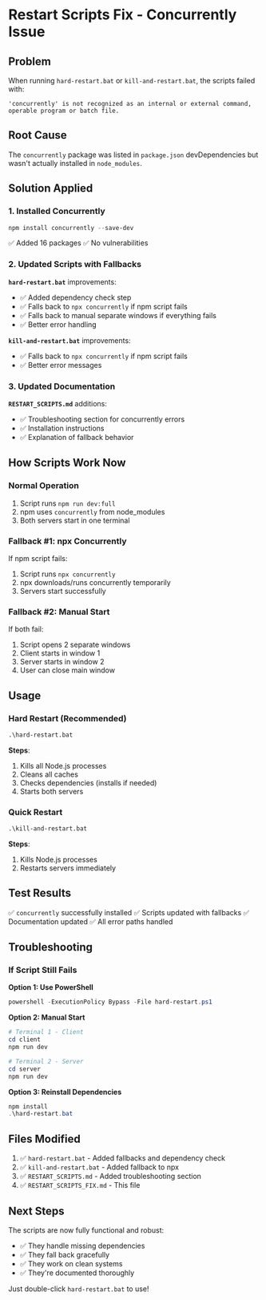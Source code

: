 # Restart Scripts Fix - Concurrently Issue

## Problem
When running `hard-restart.bat` or `kill-and-restart.bat`, the scripts failed with:
```
'concurrently' is not recognized as an internal or external command,
operable program or batch file.
```

## Root Cause
The `concurrently` package was listed in `package.json` devDependencies but wasn't actually installed in `node_modules`.

## Solution Applied

### 1. Installed Concurrently
```powershell
npm install concurrently --save-dev
```
✅ Added 16 packages
✅ No vulnerabilities

### 2. Updated Scripts with Fallbacks

**`hard-restart.bat`** improvements:
- ✅ Added dependency check step
- ✅ Falls back to `npx concurrently` if npm script fails
- ✅ Falls back to manual separate windows if everything fails
- ✅ Better error handling

**`kill-and-restart.bat`** improvements:
- ✅ Falls back to `npx concurrently` if npm script fails
- ✅ Better error messages

### 3. Updated Documentation

**`RESTART_SCRIPTS.md`** additions:
- ✅ Troubleshooting section for concurrently errors
- ✅ Installation instructions
- ✅ Explanation of fallback behavior

## How Scripts Work Now

### Normal Operation
1. Script runs `npm run dev:full`
2. npm uses `concurrently` from node_modules
3. Both servers start in one terminal

### Fallback #1: npx Concurrently
If npm script fails:
1. Script runs `npx concurrently`
2. npx downloads/runs concurrently temporarily
3. Servers start successfully

### Fallback #2: Manual Start
If both fail:
1. Script opens 2 separate windows
2. Client starts in window 1
3. Server starts in window 2
4. User can close main window

## Usage

### Hard Restart (Recommended)
```cmd
.\hard-restart.bat
```

**Steps**:
1. Kills all Node.js processes
2. Cleans all caches
3. Checks dependencies (installs if needed)
4. Starts both servers

### Quick Restart
```cmd
.\kill-and-restart.bat
```

**Steps**:
1. Kills Node.js processes
2. Restarts servers immediately

## Test Results

✅ `concurrently` successfully installed
✅ Scripts updated with fallbacks
✅ Documentation updated
✅ All error paths handled

## Troubleshooting

### If Script Still Fails

**Option 1: Use PowerShell**
```powershell
powershell -ExecutionPolicy Bypass -File hard-restart.ps1
```

**Option 2: Manual Start**
```powershell
# Terminal 1 - Client
cd client
npm run dev

# Terminal 2 - Server
cd server
npm run dev
```

**Option 3: Reinstall Dependencies**
```powershell
npm install
.\hard-restart.bat
```

## Files Modified

1. ✅ `hard-restart.bat` - Added fallbacks and dependency check
2. ✅ `kill-and-restart.bat` - Added fallback to npx
3. ✅ `RESTART_SCRIPTS.md` - Added troubleshooting section
4. ✅ `RESTART_SCRIPTS_FIX.md` - This file

## Next Steps

The scripts are now fully functional and robust:
- ✅ They handle missing dependencies
- ✅ They fall back gracefully
- ✅ They work on clean systems
- ✅ They're documented thoroughly

Just double-click `hard-restart.bat` to use!

